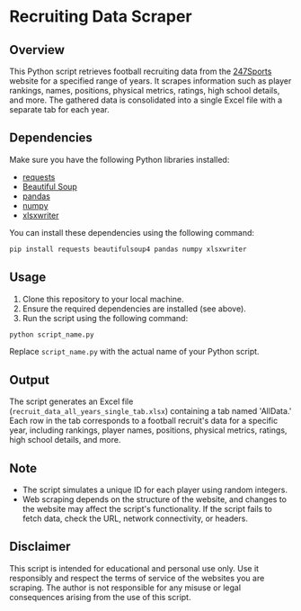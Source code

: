 # Recruiting Data Scraper

## Overview
This Python script retrieves football recruiting data from the [247Sports](https://247sports.com/) website for a specified range of years. It scrapes information such as player rankings, names, positions, physical metrics, ratings, high school details, and more. The gathered data is consolidated into a single Excel file with a separate tab for each year.

## Dependencies
Make sure you have the following Python libraries installed:

- [requests](https://docs.python-requests.org/en/latest/)
- [Beautiful Soup](https://www.crummy.com/software/BeautifulSoup/)
- [pandas](https://pandas.pydata.org/)
- [numpy](https://numpy.org/)
- [xlsxwriter](https://xlsxwriter.readthedocs.io/)

You can install these dependencies using the following command:
```bash
pip install requests beautifulsoup4 pandas numpy xlsxwriter
```

## Usage
1. Clone this repository to your local machine.
2. Ensure the required dependencies are installed (see above).
3. Run the script using the following command:

```bash
python script_name.py
```

Replace `script_name.py` with the actual name of your Python script.

## Output
The script generates an Excel file (`recruit_data_all_years_single_tab.xlsx`) containing a tab named 'AllData.' Each row in the tab corresponds to a football recruit's data for a specific year, including rankings, player names, positions, physical metrics, ratings, high school details, and more.

## Note
- The script simulates a unique ID for each player using random integers.
- Web scraping depends on the structure of the website, and changes to the website may affect the script's functionality. If the script fails to fetch data, check the URL, network connectivity, or headers.

## Disclaimer
This script is intended for educational and personal use only. Use it responsibly and respect the terms of service of the websites you are scraping. The author is not responsible for any misuse or legal consequences arising from the use of this script.

